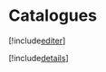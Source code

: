 # Catalogues

[!include[editer](catalogues.editer.autogen.md)]

[!include[details](catalogues.details.autogen.md)]









































































